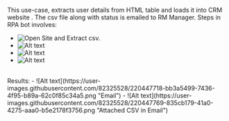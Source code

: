 This use-case, extracts user details from HTML table and loads it into CRM website . The csv file along with status is emailed to RM Manager.
Steps in RPA bot involves:

- ![Open Site and Extract csv.](https://user-images.githubusercontent.com/82325528/220447388-7b724df0-5fe0-44f9-9ce3-8bb280ed76b7.png "Open Site and Extract csv.")
- ![Alt text](https://user-images.githubusercontent.com/82325528/220447457-8a9660f9-3f8d-4df1-adad-6405ef9e72da.png "Open Csv and Launch CRM")
- ![Alt text](https://user-images.githubusercontent.com/82325528/220447563-149c2a48-c0a9-4ada-91b8-0a38895a8984.png "Loop Customers and Enter Data")
- ![Alt text](https://user-images.githubusercontent.com/82325528/220447630-e912ad07-e312-441d-87be-058430ce7008.png "Save CSV and email a copy to RM Manager.")
<br />
Results:
- ![Alt text](https://user-images.githubusercontent.com/82325528/220447718-bb3a5499-7436-4f95-b89a-62c0f85c34a5.png "Email")
- ![Alt text](https://user-images.githubusercontent.com/82325528/220447769-835cb179-41a0-4275-aaa0-b5e2178f3756.png "Attached CSV in Email")

